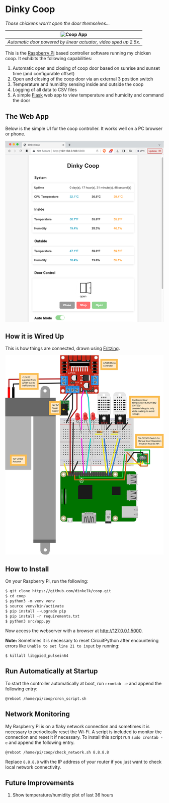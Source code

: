# Dinky Coop
*Those chickens won't open the door themselves...*

 |  ![`Coop App`](img/door.gif "door.gif") | 
 |:--:| 
 |  *Automatic door powered by linear actuator, video sped up 2.5x.* |


This is the [Raspberry Pi](https://www.raspberrypi.com) based controller software running my chicken coop. It exhibits the following capabilities:

  1. Automatic open and closing of coop door based on sunrise and sunset time (and configurable offset)
  2. Open and closing of the coop door via an external 3 position switch
  3. Temperature and humidity sensing inside and outside the coop
  4. Logging of all data to CSV files
  5. A simple [Flask](https://flask.palletsprojects.com/en) web app to view temperature and humidity and command the door

## The Web App

Below is the simple UI for the coop controller. It works well on a PC browser or phone.

 ![`Coop App`](img/app.png "app.png")

## How it is Wired Up

This is how things are connected, drawn using [Fritzing](https://fritzing.org/).

 ![`Coop Wiring Diagram`](img/coop_bb.svg "coop_bb.svg")

## How to Install

On your Raspberry Pi, run the following:

```
$ git clone https://github.com/dinkelk/coop.git
$ cd coop
$ python3 -m venv venv
$ source venv/bin/activate
$ pip install --upgrade pip
$ pip install -r requirements.txt
$ python3 src/app.py
```

Now access the webserver with a browser at http://127.0.0.1:5000.

**Note:** Sometimes it is necessary to reset CircuitPython after encountering errors like `Unable to set line 21 to input` by running:

```
$ killall libgpiod_pulsein64
```

## Run Automatically at Startup

To start the controller automatically at boot, run `crontab -e` and append the following entry:

```
@reboot /home/pi/coop/cron_script.sh
```

## Network Monitoring

My Raspberry Pi is on a flaky network connection and sometimes it is necessary to periodically reset the Wi-Fi. A script is included to monitor the connection and reset it if necessary. To install this script run `sudo crontab -e` and append the following entry.

```
@reboot /home/pi/coop/check_network.sh 8.8.8.8
```

Replace `8.8.8.8` with the IP address of your router if you just want to check local network connectivity.

## Future Improvements

  1. Show temperature/humidity plot of last 36 hours
